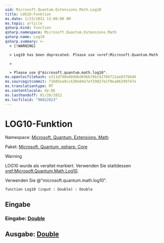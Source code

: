 ```yaml
---
uid: Microsoft.Quantum.Extensions.Math.Log10
title: LOG10-Funktion
ms.date: 1/23/2021 12:00:00 AM
ms.topic: article
qsharp.kind: function
qsharp.namespace: Microsoft.Quantum.Extensions.Math
qsharp.name: Log10
qsharp.summary: >-
  > [!WARNING]

  > Log10 has been deprecated. Please use <xref:Microsoft.Quantum.Math.Log10> instead.

  >

  > Please use @"microsoft.quantum.math.log10".
ms.openlocfilehash: e311df98e089dbd69bb78bc82766f22ae837b646
ms.sourcegitcommit: 71605ea9cc630e84e7ef29027e1f0ea06299747e
ms.translationtype: MT
ms.contentlocale: de-DE
ms.lasthandoff: 01/26/2021
ms.locfileid: "98822023"
---
```

# <a name="log10-function"></a>LOG10-Funktion

Namespace: [Microsoft. Quantum. Extensions. Math](xref:Microsoft.Quantum.Extensions.Math)

Paket: [Microsoft. Quantum. qsharp. Core](https://nuget.org/packages/Microsoft.Quantum.QSharp.Core)


> [!WARNING]
> LOG10 wurde als veraltet markiert. Verwenden Sie stattdessen <xref:Microsoft.Quantum.Math.Log10>.
>
> Verwenden Sie @"microsoft.quantum.math.log10".



```qsharp
function Log10 (input : Double) : Double
```


## <a name="input"></a>Eingabe

### <a name="input--double"></a>Eingabe: [Double](xref:microsoft.quantum.lang-ref.double)





## <a name="output--double"></a>Ausgabe: [Double](xref:microsoft.quantum.lang-ref.double)

